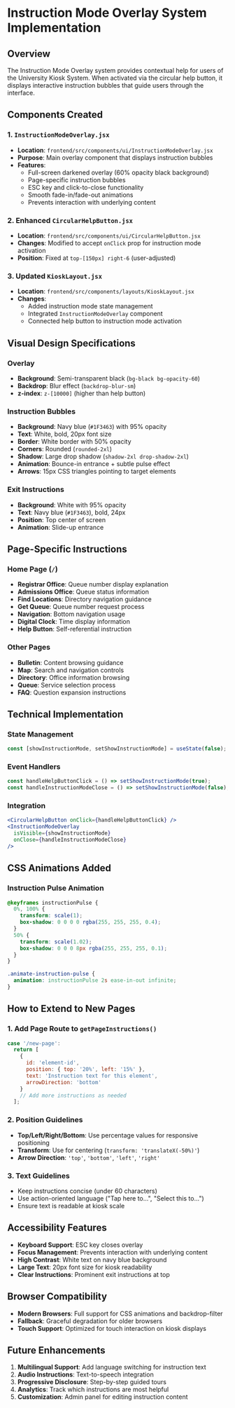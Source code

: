 # Instruction Mode Overlay System Implementation

## Overview
The Instruction Mode Overlay system provides contextual help for users of the University Kiosk System. When activated via the circular help button, it displays interactive instruction bubbles that guide users through the interface.

## Components Created

### 1. `InstructionModeOverlay.jsx`
- **Location**: `frontend/src/components/ui/InstructionModeOverlay.jsx`
- **Purpose**: Main overlay component that displays instruction bubbles
- **Features**:
  - Full-screen darkened overlay (60% opacity black background)
  - Page-specific instruction bubbles
  - ESC key and click-to-close functionality
  - Smooth fade-in/fade-out animations
  - Prevents interaction with underlying content

### 2. Enhanced `CircularHelpButton.jsx`
- **Location**: `frontend/src/components/ui/CircularHelpButton.jsx`
- **Changes**: Modified to accept `onClick` prop for instruction mode activation
- **Position**: Fixed at `top-[150px] right-6` (user-adjusted)

### 3. Updated `KioskLayout.jsx`
- **Location**: `frontend/src/components/layouts/KioskLayout.jsx`
- **Changes**: 
  - Added instruction mode state management
  - Integrated `InstructionModeOverlay` component
  - Connected help button to instruction mode activation

## Visual Design Specifications

### Overlay
- **Background**: Semi-transparent black (`bg-black bg-opacity-60`)
- **Backdrop**: Blur effect (`backdrop-blur-sm`)
- **z-index**: `z-[10000]` (higher than help button)

### Instruction Bubbles
- **Background**: Navy blue (`#1F3463`) with 95% opacity
- **Text**: White, bold, 20px font size
- **Border**: White border with 50% opacity
- **Corners**: Rounded (`rounded-2xl`)
- **Shadow**: Large drop shadow (`shadow-2xl drop-shadow-2xl`)
- **Animation**: Bounce-in entrance + subtle pulse effect
- **Arrows**: 15px CSS triangles pointing to target elements

### Exit Instructions
- **Background**: White with 95% opacity
- **Text**: Navy blue (`#1F3463`), bold, 24px
- **Position**: Top center of screen
- **Animation**: Slide-up entrance

## Page-Specific Instructions

### Home Page (`/`)
- **Registrar Office**: Queue number display explanation
- **Admissions Office**: Queue status information
- **Find Locations**: Directory navigation guidance
- **Get Queue**: Queue number request process
- **Navigation**: Bottom navigation usage
- **Digital Clock**: Time display information
- **Help Button**: Self-referential instruction

### Other Pages
- **Bulletin**: Content browsing guidance
- **Map**: Search and navigation controls
- **Directory**: Office information browsing
- **Queue**: Service selection process
- **FAQ**: Question expansion instructions

## Technical Implementation

### State Management
```jsx
const [showInstructionMode, setShowInstructionMode] = useState(false);
```

### Event Handlers
```jsx
const handleHelpButtonClick = () => setShowInstructionMode(true);
const handleInstructionModeClose = () => setShowInstructionMode(false);
```

### Integration
```jsx
<CircularHelpButton onClick={handleHelpButtonClick} />
<InstructionModeOverlay 
  isVisible={showInstructionMode} 
  onClose={handleInstructionModeClose} 
/>
```

## CSS Animations Added

### Instruction Pulse Animation
```css
@keyframes instructionPulse {
  0%, 100% {
    transform: scale(1);
    box-shadow: 0 0 0 0 rgba(255, 255, 255, 0.4);
  }
  50% {
    transform: scale(1.02);
    box-shadow: 0 0 0 8px rgba(255, 255, 255, 0.1);
  }
}

.animate-instruction-pulse {
  animation: instructionPulse 2s ease-in-out infinite;
}
```

## How to Extend to New Pages

### 1. Add Page Route to `getPageInstructions()`
```jsx
case '/new-page':
  return [
    {
      id: 'element-id',
      position: { top: '20%', left: '15%' },
      text: 'Instruction text for this element',
      arrowDirection: 'bottom'
    }
    // Add more instructions as needed
  ];
```

### 2. Position Guidelines
- **Top/Left/Right/Bottom**: Use percentage values for responsive positioning
- **Transform**: Use for centering (`transform: 'translateX(-50%)'`)
- **Arrow Direction**: `'top'`, `'bottom'`, `'left'`, `'right'`

### 3. Text Guidelines
- Keep instructions concise (under 60 characters)
- Use action-oriented language ("Tap here to...", "Select this to...")
- Ensure text is readable at kiosk scale

## Accessibility Features

- **Keyboard Support**: ESC key closes overlay
- **Focus Management**: Prevents interaction with underlying content
- **High Contrast**: White text on navy blue background
- **Large Text**: 20px font size for kiosk readability
- **Clear Instructions**: Prominent exit instructions at top

## Browser Compatibility

- **Modern Browsers**: Full support for CSS animations and backdrop-filter
- **Fallback**: Graceful degradation for older browsers
- **Touch Support**: Optimized for touch interaction on kiosk displays

## Future Enhancements

1. **Multilingual Support**: Add language switching for instruction text
2. **Audio Instructions**: Text-to-speech integration
3. **Progressive Disclosure**: Step-by-step guided tours
4. **Analytics**: Track which instructions are most helpful
5. **Customization**: Admin panel for editing instruction content
